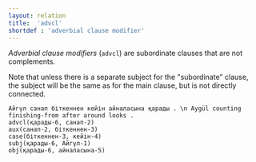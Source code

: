 ```yaml
---
layout: relation
title:  'advcl'
shortdef : 'adverbial clause modifier'
---
```


*Adverbial clause modifiers* (`advcl`) are subordinate clauses that
are not complements. 

Note that unless there is a separate subject for the "subordinate" clause, 
the subject will be the same as for the main clause, but is not directly connected. 

~~~ sdparse
Айгүл санап біткеннен кейін айналасына қарады . \n Aygül counting finishing-from after around looks . 
advcl(қарады-6, санап-2)
aux(санап-2, біткеннен-3)
case(біткеннен-3, кейін-4)
subj(қарады-6, Айгүл-1)
obj(қарады-6, айналасына-5)
~~~

